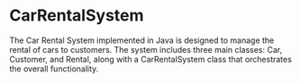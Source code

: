 # CarRentalSystem
The Car Rental System implemented in Java is designed to manage the rental of cars to customers. The system includes three main classes: Car, Customer, and Rental, along with a CarRentalSystem class that orchestrates the overall functionality.
